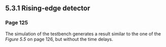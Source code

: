 5.3.1 Rising-edge detector
--------------------------

### Page 125

The simulation of the testbench generates a result similar to the one of the *Figure 5.5* on page 126, but without the time delays.
